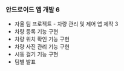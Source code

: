 ### 안드로이드 앱 개발 6
  * 자율 팀 프로젝트 - 차량 관리 및 제어 앱 제작 3
  * 차량 등록 기능 구현
  * 차량 위치 확인 기능 구현
  * 차량 사진 관리 기능 구현
  * 시동 걸기 기능 구현
  * 팀별 발표
